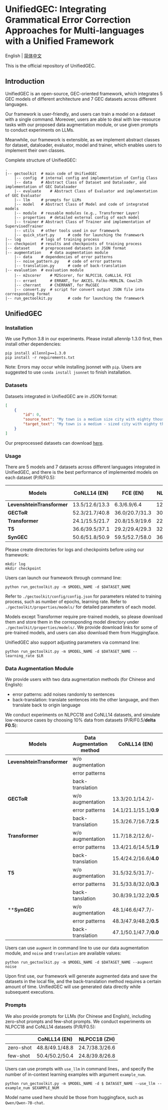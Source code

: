 # UnifiedGEC: Integrating Grammatical Error Correction Approaches for Multi-languages with a Unified Framework

English | [简体中文](./README.md)

This is the official repository of UnifiedGEC.

## Introduction

UnifiedGEC is an open-source, GEC-oriented framework, which integrates 5 GEC models of different architecture and 7 GEC datasets across different languages.

Our framework is user-friendly, and users can train a model on a dataset with a single command. Moreover, users are able to deal with low-resource tasks with our proposed data augmentation module, or use given prompts to conduct experiments on LLMs.

Meanwhile, our framework is extensible, as we implement abstract classes for dataset, dataloader, evaluator, model and trainer, which enables users to implement their own classes.

Complete structure of UnifiedGEC:

```
.
|-- gectoolkit  # main code of UnifiedGEC
    |-- config  # internal config and implementation of Config Class
    |-- data    # Abstract Class of Dataset and Dataloader, and implementation of GEC Dataloader
    |-- evaluate    # Abstract Class of Evaluator and implementation of GEC Evaluator
    |-- llm     # prompts for LLMs
    |-- model   # Abstract Class of Model and code of integrated models
    |-- module  # reusable modules (e.g., Transformer Layer)
    |-- properties  # detailed external config of each model
    |-- trainer # Abstract Class of Trainer and implementation of SupervisedTrainer
    |-- utils   # other tools used in our framework
    |-- quick_start.py      # code for launching the framework
|-- log         # logs of training process
|-- checkpoint  # results and checkpoints of training process
|-- dataset     # preprocessed datasets in JSON format
|-- augmentation    # data augmentation module
    |-- data    # dependencies of error patterns
    |-- noise_pattern.py    # code of error patterns
    |-- translation.py      # code of back-translation
|-- evaluation  # evaluation module
    |-- m2scorer    # M2Scorer, for NLPCC18、CoNLL14、FCE
    |-- errant      # ERRANT, for AKCES、Falko-MERLIN、Cowsl2h
    |-- cherrant    # ChERRANT, for MuCGEC
    |-- convert.py  # script for convert output JSON file into corresponding format
|-- run_gectoolkit.py       # code for launching the framework
```



## UnifiedGEC

### Installation

We use Python 3.8 in our experiments. Please install allennlp 1.3.0 first, then install other dependencies:

```shell
pip install allennlp==1.3.0
pip install -r requirements.txt
```

Note: Errors may occur while installing jsonnet with `pip`. Users are suggested to use `conda install jsonnet` to finish installation.

### Datasets

Datasets integrated in UnifiedGEC are in JSON format:

```json
[
    {
        "id": 0,
        "source_text": "My town is a medium size city with eighty thousand inhabitants .",
        "target_text": "My town is a medium - sized city with eighty thousand inhabitants ."
    }
]
```

Our preprocessed datasets can download [here](https://drive.google.com/file/d/1UwQQRHW7ueadlQ3Nc8hZNKpklZJLdjaW/view?usp=sharing).

### Usage

There are 5 models and 7 datasets across different languages integrated in UnifiedGEC, and there is the best performance of implemented models on each dataset (P/R/F0.5):


| Models                     | CoNLL14 (EN)   | FCE (EN)       | NLPCC18 (ZH)   | MuCGEC (ZH)    | AKCES-GEC (CS) | Falko-MERLIN (DE) | COWSL2H (ES)   |
| -------------------------- | -------------- |----------------| -------------- | -------------- |----------------| ----------------- | -------------- |
| **LevenshteinTransformer** | 13.5/12.6/13.3 | 6.3/6.9/6.4    | 12.6/8.5/10.7  | 6.6/6.4/6.6    | 4.4/5.0/4.5    |                   |                |
| **GECToR**                 | 52.3/21.7/40.8 | 36.0/20.7/31.3 | 30.9/20.9/28.2 | 33.5/19.1/29.1 | 46.8/8.9/25.3  | 50.8/20.5/39.2    | 24.4/12.9/20.7 |
| **Transformer**            | 24.1/15.5/21.7 | 20.8/15.9/19.6 | 22.3/20.8/22.0 | 19.7/9.2/16.0  | 44.4/23.6/37.8 | 33.1/18.7/28.7    | 11.8/15.0/12.3 |
| **T5**                     | 36.6/39.5/37.1 | 29.2/29.4/29.3 | 32.5/21.1/29.4 | 30.2/14.4/24.8 | 52.5/40.5/49.6 | 47.4/50.0/47.9    | 53.7/39.1/49.9 |
| **SynGEC**                 | 50.6/51.8/50.9 | 59.5/52.7/58.0 | 36.0/36.8/36.2 | 22.3/26.2/23.6 | 21.9/27.6/22.8 | 32.2/33.4/32.4    | 9.3/18.8/10.3  |

Please create directories for logs and checkpoints before using our framework:

```shell
mkdir log
mkdir checkpoint
```

Users can launch our framework through command line:

```shell
python run_gectoolkit.py -m $MODEL_NAME -d $DATASET_NAME
```

Refer to `./gectoolkit/config/config.json` for parameters related to training process, such as number of epochs, learning rate. Refer to `./gectoolkit/properties/models/` for detailed parameters of each model.

Models except Transformer require pre-trained models, so please download them and store them in the corresponding model directory under `./gectoolkit/properties/models/`. We provide download links for some of pre-trained models, and users can also download them from Huggingface.

UnifiedGEC also support adjusting parameters via command line:

```shell
python run_gectoolkit.py -m $MODEL_NAME -d $DATASET_NAME --learning_rate $LR
```

### Data Augmentation Module

We provide users with two data augmentation methods (for Chinese and English):

- error patterns: add noises randomly to sentences
- back-translation: translate sentences into the other language, and then translate back to origin language

We conduct experiments on NLPCC18 and CoNLL14 datasets, and simulate low-resource cases by choosing 10% data from datasets (P/R/F0.5/**delta F0.5**):

| Models                     | Data Augmentation method | CoNLL14 (EN)     | NLPCC18 (ZH)        |
|----------------------------|--------------------------| ---------------- | ------------------- |
| **LevenshteinTransformer** | w/o augmentation         |                  |                     |
|                            | error patterns           |                  |                     |
|                            | back-translation         |                  |                     |
| **GECToR**                 | w/o augmentation         | 13.3/20.1/14.2/- | 17.4/17.2/17.4/-   |
|                            | error patterns           | 14.1/21.1/15.1/**0.9** | 20.2/18.6/19.9/**2.5** |
|                            | back-translation         | 15.3/26.7/16.7/**2.5** | 20.1/17.1/19.4/**2.0** |
| **Transformer**            | w/o augmentation         | 11.7/18.2/12.6/- | 11.6/5.6/9.5/-     |
|                            | error patterns           | 13.4/21.6/14.5/**1.9** | 11.6/6.3/9.9/**0.4** |
|                            | back-translation         | 15.4/24.2/16.6/**4.0** | 10.3/10.6/10.4/**0.9** |
| **T5**                     | w/o augmentation         | 31.5/32.5/31.7/- | 31.1/16.3/26.3/-    |
|                            | error patterns           | 31.5/33.8/32.0/**0.3** | 30.4/18.8/27.0/**0.7** |
|                            | back-tanslation          | 30.8/39.1/32.2/**0.5** | 24.5/22.5/24.1/**-2.2** |
| ****SynGEC**               | w/o augmentation         | 48.1/46.6/47.7/-       | 32.1/33.7/32.4/- |
|                            | error patterns           | 48.3/47.9/48.2/**0.5** | 34.5/36.3/34.9/**2.5** |
|                            | back-translation         | 47.1/50.1/47.7/**0.0** | 33.9/37.4/34.6/**2.2** |

Users can use `augment` in command line to use our data augmentation module, and `noise` and `translation` are available values:

```shell
python run_gectoolkit.py -m $MODEL_NAME -d $DATASET_NAME --augment noise
```

Upon first use, our framework will generate augmented data and save the datasets in the local file, and the back-translation method requires a certain amount of time. UnifiedGEC will use generated data directly while subsequent executions.

### Prompts

We also provide prompts for LLMs (for Chinese and English), including zero-shot prompts and few-shot prompts. We conduct experiments on NLPCC18 and CoNLL14 datasets (P/R/F0.5):

|           | CoNLL14 (EN)   | NLPCC18 (ZH)   |
| --------- | -------------- | -------------- |
| zero-shot | 48.8/49.1/48.8 | 24.7/38.3/26.6 |
| few-shot  | 50.4/50.2/50.4 | 24.8/39.8/26.8 |

Users can use prompts with `use_llm` in command lines，and specify the number of in-context learning examples with argument `example_num`.

```shell
python run_gectoolkit.py -m $MODEL_NAME -d $ DATASET_NAME --use_llm --example_num $EXAMPLE_NUM
```

Model name used here should be those from huggingface, such as `Qwen/Qwen-7B-chat`.